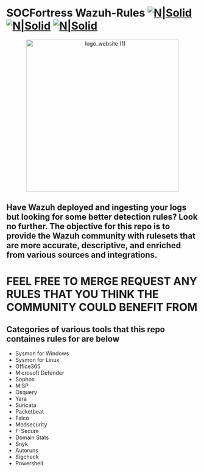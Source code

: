 # SOCFortress Wazuh-Rules [![N|Solid](https://cdn-icons-png.flaticon.com/128/6939/6939131.png)](https://myservice.socfortress.co/) [![N|Solid](https://cdn-icons-png.flaticon.com/128/406/406217.png)](https://hunt.socfortress.co) [![N|Solid](https://cdn-icons-png.flaticon.com/128/4840/4840332.png)](https://servicedesk.socfortress.co/help/2979687893) 

<p align="center">
  <a href="https://www.socfortress.co/">
<img src="https://user-images.githubusercontent.com/95670863/183437012-6ed70011-b40d-4597-8678-e3d601b6cf4d.png" alt="logo_website (1)" width="400" height="400">
  </a>
</p>



## Have Wazuh deployed and ingesting your logs but looking for some better detection rules? Look no further. The objective for this repo is to provide the Wazuh community with rulesets that are more accurate, descriptive, and enriched from various sources and integrations.

# FEEL FREE TO MERGE REQUEST ANY RULES THAT YOU THINK THE COMMUNITY COULD BENEFIT FROM

## Categories of various tools that this repo containes rules for are below

* Sysmon for Windows
* Sysmon for Linux
* Office365
* Microsoft Defender
* Sophos
* MISP
* Osquery
* Yara
* Suricata
* Packetbeat
* Falco
* Modsecurity
* F-Secure
* Domain Stats
* Snyk
* Autoruns
* Sigcheck
* Powershell
